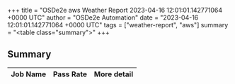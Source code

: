+++
title = "OSDe2e aws Weather Report 2023-04-16 12:01:01.142771064 +0000 UTC"
author = "OSDe2e Automation"
date = "2023-04-16 12:01:01.142771064 +0000 UTC"
tags = ["weather-report", "aws"]
summary = "<table class=\"summary\"></table>"
+++
## Summary

| Job Name | Pass Rate | More detail |
|----------|-----------|-------------|




